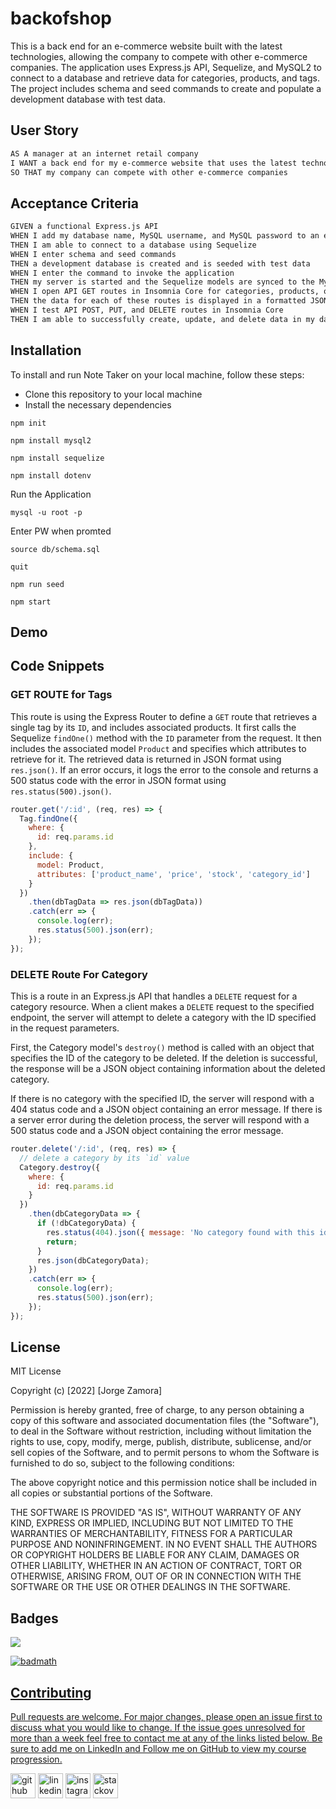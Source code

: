 # backofshop
This is a back end for an e-commerce website built with the latest technologies, allowing the company to compete with other e-commerce companies. The application uses Express.js API, Sequelize, and MySQL2 to connect to a database and retrieve data for categories, products, and tags. The project includes schema and seed commands to create and populate a development database with test data.
## User Story

```md
AS A manager at an internet retail company 
I WANT a back end for my e-commerce website that uses the latest technologies
SO THAT my company can compete with other e-commerce companies
```

## Acceptance Criteria

```md
GIVEN a functional Express.js API
WHEN I add my database name, MySQL username, and MySQL password to an environment variable file
THEN I am able to connect to a database using Sequelize
WHEN I enter schema and seed commands
THEN a development database is created and is seeded with test data
WHEN I enter the command to invoke the application
THEN my server is started and the Sequelize models are synced to the MySQL database
WHEN I open API GET routes in Insomnia Core for categories, products, or tags
THEN the data for each of these routes is displayed in a formatted JSON
WHEN I test API POST, PUT, and DELETE routes in Insomnia Core
THEN I am able to successfully create, update, and delete data in my database
```

## Installation

To install and run Note Taker on your local machine, follow these steps:

- Clone this repository to your local machine
- Install the necessary dependencies

`npm init`

`npm install mysql2`

`npm install sequelize`

`npm install dotenv`

Run the Application

`mysql -u root -p`

Enter PW when promted

`source db/schema.sql`

`quit`

`npm run seed`
  
`npm start`

## Demo

## Code Snippets

### GET ROUTE for Tags
This route is using the Express Router to define a `GET` route that retrieves a single tag by its `ID`, and includes associated products. It first calls the Sequelize `findOne()` method with the `ID` parameter from the request. It then includes the associated model `Product` and specifies which attributes to retrieve for it. The retrieved data is returned in JSON format using `res.json()`. If an error occurs, it logs the error to the console and returns a 500 status code with the error in JSON format using `res.status(500).json()`.

```js
router.get('/:id', (req, res) => {
  Tag.findOne({
    where: {
      id: req.params.id
    },
    include: {
      model: Product,
      attributes: ['product_name', 'price', 'stock', 'category_id']
    }
  })
    .then(dbTagData => res.json(dbTagData))
    .catch(err => {
      console.log(err);
      res.status(500).json(err);
    });
});

```

### DELETE Route For Category
This is a route in an Express.js API that handles a `DELETE` request for a category resource. When a client makes a `DELETE` request to the specified endpoint, the server will attempt to delete a category with the ID specified in the request parameters.

First, the Category model's `destroy()` method is called with an object that specifies the ID of the category to be deleted. If the deletion is successful, the response will be a JSON object containing information about the deleted category.

If there is no category with the specified ID, the server will respond with a 404 status code and a JSON object containing an error message. If there is a server error during the deletion process, the server will respond with a 500 status code and a JSON object containing the error message.




```js
router.delete('/:id', (req, res) => {
  // delete a category by its `id` value
  Category.destroy({
    where: {
      id: req.params.id
    }
  })
    .then(dbCategoryData => {
      if (!dbCategoryData) {
        res.status(404).json({ message: 'No category found with this id' });
        return;
      }
      res.json(dbCategoryData);
    })
    .catch(err => {
      console.log(err);
      res.status(500).json(err);
    });
});
```

## License

MIT License

Copyright (c) [2022] [Jorge Zamora]

Permission is hereby granted, free of charge, to any person obtaining a copy
of this software and associated documentation files (the "Software"), to deal
in the Software without restriction, including without limitation the rights
to use, copy, modify, merge, publish, distribute, sublicense, and/or sell
copies of the Software, and to permit persons to whom the Software is
furnished to do so, subject to the following conditions:

The above copyright notice and this permission notice shall be included in all
copies or substantial portions of the Software.

THE SOFTWARE IS PROVIDED "AS IS", WITHOUT WARRANTY OF ANY KIND, EXPRESS OR
IMPLIED, INCLUDING BUT NOT LIMITED TO THE WARRANTIES OF MERCHANTABILITY,
FITNESS FOR A PARTICULAR PURPOSE AND NONINFRINGEMENT. IN NO EVENT SHALL THE
AUTHORS OR COPYRIGHT HOLDERS BE LIABLE FOR ANY CLAIM, DAMAGES OR OTHER
LIABILITY, WHETHER IN AN ACTION OF CONTRACT, TORT OR OTHERWISE, ARISING FROM,
OUT OF OR IN CONNECTION WITH THE SOFTWARE OR THE USE OR OTHER DEALINGS IN THE
SOFTWARE.

## Badges

<a href=”https://www.linkedin.com/in/jorge-zamora-786945250/”>
<img src='https://img.shields.io/badge/LinkedIn-blue?style=flat&logo=linkedin&labelColor=blue'>

![badmath](https://img.shields.io/github/followers/jbxamora?label=JBXAMORA&logoColor=%23fd2423&style=social)

## Contributing

Pull requests are welcome. For major changes, please open an issue first to discuss what you would like to change. If the issue goes unresolved for more than a week feel free to contact me at any of the links listed below. Be sure to add me on LinkedIn and Follow me on GitHub to view my course progression. 

[<img src='https://cdn.jsdelivr.net/npm/simple-icons@3.0.1/icons/github.svg' alt='github' height='40'>](https://github.com/jbxamora) [<img src='https://cdn.jsdelivr.net/npm/simple-icons@3.0.1/icons/linkedin.svg' alt='linkedin' height='40'>](https://www.linkedin.com/in/jorge-zamora-786945250//) [<img src='https://cdn.jsdelivr.net/npm/simple-icons@3.0.1/icons/instagram.svg' alt='instagram' height='40'>](https://www.instagram.com/jbxamora/) [<img src='https://cdn.jsdelivr.net/npm/simple-icons@3.0.1/icons/stackoverflow.svg' alt='stackoverflow' height='40'>](https://stackoverflow.com/users/20023706/jbxamora)
